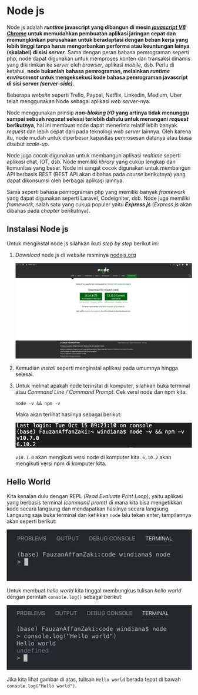 # Node js

Node js adalah ***runtime* javascript yang dibangun di mesin [*javascript V8 Chrome*](https://v8.dev/) untuk memudahkan pembuatan aplikasi jaringan cepat dan memungkinkan perusahaan untuk beradaptasi dengan beban kerja yang lebih tinggi tanpa harus mengorbankan performa atau keuntungan lainya (skalabel) di sisi *server***. Sama dengan peran bahasa pemrograman seperti php, node dapat digunakan untuk memproses konten dan transaksi dinamis yang dikirimkan ke *server* oleh *browser*, aplikasi *mobile*, dsb. Perlu di ketahui, **node bukanlah bahasa pemrograman, melainkan *runtime environment* untuk mengeksekusi kode bahasa pemrograman javascript di sisi server *(server-side)*.**

Beberapa *website* seperti Trello, Paypal, Netflix, Linkedin, Medium, Uber telah menggunakan Node sebagai aplikasi *web server*-nya.

Node menggunakan prinsip ***non-bloking I/O* yang artinya tidak menunggu sampai sebuah *request* selesai terlebih dahulu untuk menangani *request* berikutnya**, hal ini membuat node dapat menerima relatif lebih banyak *request* dan lebih cepat dari pada teknologi *web server* lainnya. Oleh karena itu, node mudah untuk diperbesar kapasitas pemrosesan datanya atau biasa disebut *scale-up*.

Node juga cocok digunakan untuk membangun aplikasi *realtime* seperti aplikasi chat, IOT, dsb. Node memiliki *library* yang cukup lengkap dan komunitas yang besar. Node ini sangat cocok digunakan untuk membangun API berbasis REST (REST API akan dibahas pada *course* berikutnya) yang dapat dikonsumsi oleh berbagai aplikasi lainnya.

Sama seperti bahasa pemrograman php yang memiliki banyak *framework* yang dapat digunakan seperti Laravel, Codeigniter, dsb. Node juga memiliki *framework*, salah satu yang cukup populer yaitu ***Express js*** (*Express js* akan dibahas pada *chapter* berikutnya).

## Instalasi Node js

Untuk menginstal node js silahkan ikuti *step by step* berikut ini:

1. *Download* node js di *website* resminya [nodejs.org](https://nodejs.org/en/)

    ![nodejs.org](img/1/1.png)

2. Kemudian *install* seperti menginstal aplikasi pada umumnya hingga selesai.

3. Untuk melihat apakah node terinstal di komputer, silahkan buka terminal atau *Command Line / Command Prompt*. Cek versi node dan npm kita:

    ```terminal
    node -v && npm -v
    ```

    Maka akan terlihat hasilnya sebagai berikut:

    ![cek versi npm dan node](img/1/2.png)

    `v10.7.0` akan mengikuti versi node di komputer kita. `6.10.2` akan mengikuti versi npm di komputer kita.

## Hello World

Kita kenalan dulu dengan REPL *(Read Evaluate Print Loop)*, yaitu aplikasi yang berbasis terminal *(command promt)* di mana kita bisa mengetikkan kode secara langsung dan mendapatkan hasilnya secara langsung. Langsung saja buka terminal dan ketikkan `node` lalu tekan enter, tampilannya akan seperti berikut:

![REPL](img/1/6.png)

Untuk membuat *hello world* kita tinggal membungkus tulisan *hello world* dengan perintah `console.log()` sebagai berikut:

![hello world](img/1/7.png)

Jika kita lihat gambar di atas, tulisan `Hello world` berada tepat di bawah `console.log("Hello world")`.
